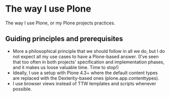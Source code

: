 The way I use Plone
===================

The way I use Plone, or my Plone projects practices.

## Guiding principles and prerequisites

* More a philosophical principle that we should follow in all we do, but I do not expect all my use cases to have a Plone-based answer. (I've seen that too often in both projects' specification and implementation phases, and it makes us loose valuable time. Time to stop!)
* Ideally, I use a setup with Plone 4.3+ where the default content types are replaced with the Dexterity-based ones (plone.app.contenttypes).
* I use browser views instead of TTW templates and scripts whenever possible. 
